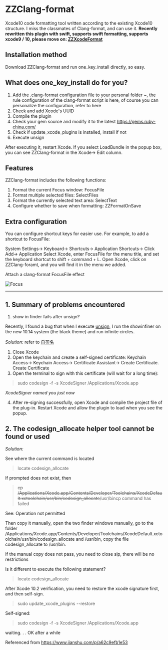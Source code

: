 # ZZClang-format

Xcode10 code formatting tool written according to the existing Xcode10 structure. I miss the classmates of Clang-format, and can use it. **Recently rewritten this plugin with swift, supports swift formatting, supports xcode9 / 10, please move on: [ZZXcodeFormat](https://github.com/V5zhou/ZZXcodeFormat)**

## Installation method

Download ZZClang-format and run one_key_install directly, so easy.

## What does one_key_install do for you?

1. Add the .clang-format configuration file to your personal folder ~, the rule configuration of the clang-format script is here, of course you can personalize the configuration, refer to here
2. Check and add Xcode's UUID
3. Compile the plugin
4. Check your gem source and modify it to the latest https://gems.ruby-china.com/
5. Check if update_xcode_plugins is installed, install if not
6. Execute unsign

After executing it, restart Xcode. If you select LoadBundle in the popup box, you can see ZZClang-format in the Xcode-> Edit column.

## Features

ZZClang-format includes the following functions:

1. Format the current Focus window: FocusFile
2. Format multiple selected files: SelectFiles
3. Format the currently selected text area: SelectText
4. Configure whether to save when formatting: ZZFormatOnSave

## Extra configuration

You can configure shortcut keys for easier use. For example, to add a shortcut to FocusFile:

System Settings-> Keyboard-> Shortcuts-> Application Shortcuts-> Click Add-> Application Select Xcode, enter FocusFile for the menu title, and set the keyboard shortcut to shift + command + L.
Open Xcode, click on ZZClang-foramt, and you will find it in the menu we added.

Attach a clang-format FocusFile effect

![Focus](https://github.com/V5zhou/ZZClang-format/blob/master/ZZClang-format/FocusFile%E6%A0%BC%E5%BC%8F%E5%8C%96.gif)

---

## 1. Summary of problems encountered

1. show in finder fails after unsign?

Recently, I found a bug that when I execute [unsign](https://github.com/inket/update_xcode_plugins/blob/master/README.md), I run the showinfiner on the new 10.14 system (the black theme) and run infinite circles.

*Solution:* refer to [自签名](https://github.com/XVimProject/XVim/blob/master/INSTALL_Xcode8.md)

1. Close Xcode
2. Open the keychain and create a self-signed certificate: Keychain Access-> Keychain Access-> Certificate Assistant-> Create Certificate. Create Certificate
3. Open the terminal to sign with this certificate (will wait for a long time):

> sudo codesign -f -s XcodeSigner /Applications/Xcode.app

*XcodeSigner named you just now*

4. After re-signing successfully, open Xcode and compile the project file of the plug-in. Restart Xcode and allow the plugin to load when you see the popup.


## 2. The codesign_allocate helper tool cannot be found or used

*Solution:*

See where the current command is located

> locate codesign_allocate

If prompted does not exist, then

> ~~cp /Applications/Xcode.app/Contents/Developer/Toolchains/XcodeDefault.xctoolchain/usr/bin/codesign_allocate~~/usr/bincp command has failed

See: Operation not permitted

Then copy it manually, open the two finder windows manually, go to the folder /Applications/Xcode.app/Contents/Developer/Toolchains/XcodeDefault.xctoolchain/usr/bin/codesign_allocate and /usr/bin, copy the file codesign_allocate to /usr/bin.

If the manual copy does not pass, you need to close sip, there will be no restrictions

Is it different to execute the following statement?

> locate codesign_allocate

After Xcode 10.2 verification, you need to restore the xcode signature first, and then self-sign.

> sudo update_xcode_plugins --restore

Self-signed:

> sudo codesign -f -s XcodeSigner /Applications/Xcode.app

waiting. . . OK after a while

Referenced from https://www.jianshu.com/p/a62c9efb1e53
